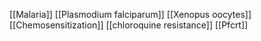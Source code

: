 [[Malaria]]
[[Plasmodium falciparum]]
[[Xenopus oocytes]]
[[Chemosensitization]]
[[chloroquine resistance]]
[[Pfcrt]]
